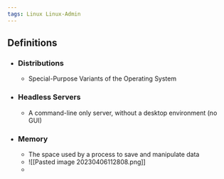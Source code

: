 ```yaml
---
tags: Linux Linux-Admin
---
```


## Definitions
- ### Distributions
	- Special-Purpose Variants of the Operating System
- ### Headless Servers
	- A command-line only server, without a  desktop environment (no GUI)
- ### Memory
	- The space used by a process to save and manipulate data
	- ![[Pasted image 20230406112808.png]]
	- 